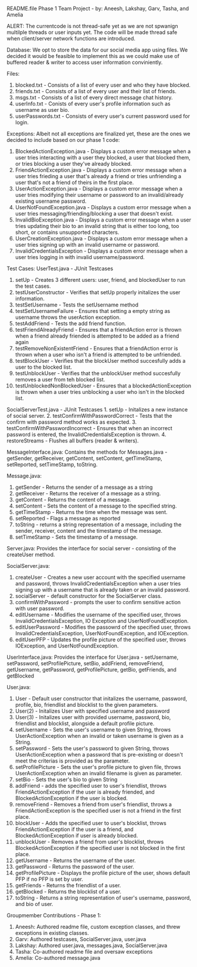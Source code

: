 README.file Phase 1 Team Project - 
by: Aneesh, Lakshay, Garv, Tasha, and Amelia

ALERT: The currentcode is not thread-safe yet as we are not spwanign multilple threads or user inputs yet. The code will be made thread safe when client/server network functions are introduced. 

Database:
We opt to store the data for our social media app using files. We decided it would be feasible to implement this as we could make use of buffered reader & writer to access user information conviniently.

Files:
1. blocked.txt - Consists of a list of every user and who they have blocked.
2. friends.txt - Consists of a list of every user and their list of friends.
3. msgs.txt - Consists of a list of every direct message chat history.
4. userInfo.txt - Conists of every user's profile information such as username as user bio.
5. userPasswords.txt - Consists of every user's current password used for login.

Exceptions:
Albeit not all exceptions are finalized yet, these are the ones we decided to include based on our phase 1 code:
1. BlockedActionException.java - Displays a custom error message when a user tries interacting with a user they blocked, a user that blocked them, or tries blocking a user they've already blocked.
2. FriendActionException.java - Displays a custom error message when a user tries frieding a user that's already a friend or tries unfriending a user that's not a friend of theirs in the first place.
3. UserActionException.java - Displays a custom error message when a user tries modifying their username or password to an invalid/already existing username password.
4. UserNotFoundException.java - Displays a custom error message when a user tries messaging/friending/blocking a user that doesn't exist.
5. InvalidBioException.java - Displays a custom error message when a user tries updating their bio to an invalid string that is either too long, too short, or contains unsupported characters.
6. UserCreationException.java - Displays a custom error message when a user tries signing up with an invalid username or password.
7. InvalidCredentialsException - Displays a custom error message when a user tries logging in with invalid username/password.

Test Cases: 
  UserTest.java - JUnit Testcases
   1. setUp - Creates 3 different users: user, friend, and blockedUser to run the test cases.
   2. testUserConstructor - Verifies that setUp properly initalizes the user information.
   3. testSetUsername - Tests the setUsername method
   4. testSetUsernameFailure - Ensures that setting a empty string as username throws the userAction exception.
   5. testAddFriend - Tests the add friend function.
   6. testFriendAlreadyFriend - Ensures that a friendAction error is thrown when a friend already friended is attempted to be added as a friend again
   7. testRemoveNonExistentFriend - Ensures that a friendAction error is thrown when a user who isn't a friend is attempted to be unfriended.
   8. testBlockUser - Verifies that the blockUser method succesfully adds a user to the blocked list.
   9. testUnblockUser - Verifies that the unblockUser method succesfully removes a user from teh blocked list.
   10. testUnblockedNonBlockedUser - Ensures that a blockedActionException is thrown when a user tries unblocking a user who isn't in the blocked list.

   SocialServerTest.java - JUnit Testcases
     1. setUp - Initalizes a new instance of social server.
     2. testConfirmWithPasswordCorrect - Tests that the confirm with password method works as expected. 
     3. testConfirmWithPasswordIncorrect - Ensures that when an incorrect password is entered, the InvalidCredentialsException is thrown.
     4. restoreStreams - Flushes all buffers (reader & writers).
     
MessageInterface.java: 
  Contains the methods for Messages.java - getSender, getReceiver, getContent, setContent, getTimeStamp, setReported, setTimeStamp, toString.
  
Message.java: 
  1. getSender - Returns the sender of a message as a string
  2. getReceiver - Returns the receiver of a message as a string.
  3. getContent - Returns the content of a message.
  4. setContent - Sets the content of a message to the specified string.
  5. getTimeStamp - Returns the time when the message was sent.
  6. setReported - Flags a message as reported
  7. toString - returns a string representation of a message, including the sender, receiver, content and the timestamp of the message.
  8. setTimeStamp - Sets the timestamp of a message. 

Server.java: 
  Provides the interface for social server - consisting of the createUser method.

SocialServer.java:
  1. createUser - Creates a new user account with the specified username and password, throws InvalidCredentialsException when a user tries signing up with a username that is already taken or an invalid password.
  2. socialServer - default constructor for the SocialServer class.
  3. confirmWithPassword - prompts the user to confirm sensitive action with user password.
  4. editUsername - Modifies the username of the specified user, throws InvalidCredentialsException, IO Exception and UserNotFoundException. 
  5. editUserPassword - Modifies the passowrd of the specified user, throws InvalidCredentialsException, UserNotFoundException, and IOException.
  6. editUserPFP - Updates the profile picture of the specified user, throws IOException, and UserNotFoundException.
  
  UserInterface.java: 
  Provides the interface for User.java - setUsername, setPassword, setProfilePicture, setBio, addFriend, removeFriend, getUsername, getPassword, getProfilePicture, getBio, getFriends, and getBlocked

  User.java: 
  1. User - Default user constructor that initalizes the username, password, profile, bio, friendlist and blocklist to the given parameters.
  2. User(2) - Initalizes User with specified username and password
  3. User(3) - Initalizes user with provided username, password, bio, friendlist and blocklist, alongside a default profile picture.
  4. setUsername - Sets the user's username to given String, throws UserActionException when an invalid or taken username is given as a String. 
  5. setPassword - Sets the user's password to given String, throws UserActionException when a password that is pre-existing or doesn't meet the criterias is provided as the parameter.
  6. setProfilePicture - Sets the user's profile picture to given file, throws UserActionException when an invalid filename is given as parameter.
  7. setBio - Sets the user's bio to given String
  8. addFriend - adds the specified user to user's friendlist, throws FriendActionException if the user is already friended, and BlockedActionException if the user is blocked.
  9. removeFriend - Removes a friend from user's friendlist, throws a FriendActionException is the specified user is not a friend in the first place. 
  10. blockUser - Adds the specified user to user's blocklist, throws FriendActionException if the user is a friend, and BlockedActionException if user is already blocked.
  11. unblockUser - Removes a friend from user's blocklist, throws BlockedActionException if the specified user is not blocked in the first place.
  12. getUsername - Returns the username of the user.
  13. getPassword - Returns the password of the user.
  14. getProfilePicture - Displays the profile picture of the user, shows default PFP if no PFP is set by user.
  15. getFriends - Returns the friendlist of a user.
  16. getBlocked - Returns the blocklist of a user.
  17. toString - Returns a string representation of user's username, password, and bio of user. 

Groupmember Contributions - Phase 1:
1. Aneesh: Authored readme file, custom exception classes, and threw exceptions in existing classes.
2. Garv: Authored testcases, SocialServer.java, user.java
3. Lakshay: Authored user.java, messages.java, SocialServer.java
4. Tasha: Co-authored readme file and oversaw exceptions
5. Amelia: Co-authored message.java
